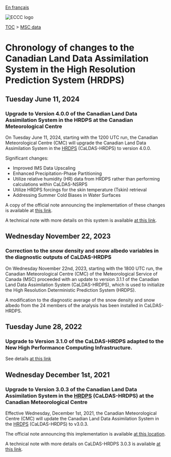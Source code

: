 [En français](changelog_caldas-hrdps_fr.md)

![ECCC logo](../../img_eccc-logo.png)

[TOC](../../readme_en.md) > [MSC data](../readme_en.md) 

# Chronology of changes to the Canadian Land Data Assimilation System in the High Resolution Prediction System (HRDPS)

## Tuesday June 11, 2024

### Upgrade to Version 4.0.0 of the Canadian Land Data Assimilation System in the HRDPS at the Canadian Meteorological Centre

On Tuesday June 11, 2024, starting with the 1200 UTC run, the Canadian Meteorological Centre (CMC) will upgrade the Canadian Land Data Assimilation System in the [HRDPS](../nwp_hrdps/readme_hrdps_en.md) (CaLDAS-HRDPS) to version 4.0.0.

Significant changes:

* Improved IMS Data Upscaling
* Enhanced Precipitation-Phase Partitioning
* Utilize relative humidity (HR) data from HRDPS rather than performing calculations within CaLDAS-NSRPS
* Utilize HRDPS forcings for the skin temperature (Tskin) retrieval
* Addressing Summer Cold Biases in Water Surfaces

A copy of the official note announcing the implementation of these changes is available at [this link](https://dd.meteo.gc.ca/doc/genots/2024/06/10/NOCN03_CWAO_101857___46443).

A technical note with more details on this system is available [at this link](https://collaboration.cmc.ec.gc.ca/cmc/cmoi/product_guide/docs/tech_notes/technote_hrdps-700_caldas-400_e.pdf).

## Wednesday November 22, 2023

### Correction to the snow density and snow albedo variables in the diagnostic outputs of CaLDAS-HRDPS

On Wednesday November 22nd, 2023, starting with the 1800 UTC run, the Canadian Meteorological Centre (CMC) of the Meteorological Service of Canada (MSC) proceeded with an update to version 3.1.1 of the Canadian Land Data Assimilation System (CaLDAS-HRDPS), which is used to initialize the High Resolution Deterministic Prediction System (HRDPS).

A modification to the diagnostic average of the snow density and snow albedo from the 24 members of the analysis has been installed in CaLDAS-HRDPS.

## Tuesday June 28, 2022

### Upgrade to Version 3.1.0 of the CaLDAS-HRDPS adapted to the New High Performance Computing Infrastructure.

See details [at this link](../changelog_multisystems_en.md)

## Wednesday December 1st, 2021

### Upgrade to Version 3.0.3 of the Canadian Land Data Assimilation System in the [HRDPS](../nwp_hrdps/readme_hrdps_en.md) (CaLDAS-HRDPS) at the Canadian Meteorological Centre

Effective Wednesday, December 1st, 2021, the Canadian Meteorological Centre (CMC) will update the Canadian Land Data Assimilation System in the [HRDPS](../nwp_hrdps/readme_hrdps_en.md) (CaLDAS-HRDPS) to v3.0.3.

The official note announcing this implementation is available [at this location](https://dd.meteo.gc.ca/doc/genots/2021/11/26/NOCN03_CWAO_262118___50159).

A technical note with more details on CaLDAS-HRDPS 3.0.3 is available [at this link](https://collaboration.cmc.ec.gc.ca/cmc/cmoi/product_guide/docs/tech_notes/technote_hrdps-600_caldas-303_e.pdf).



